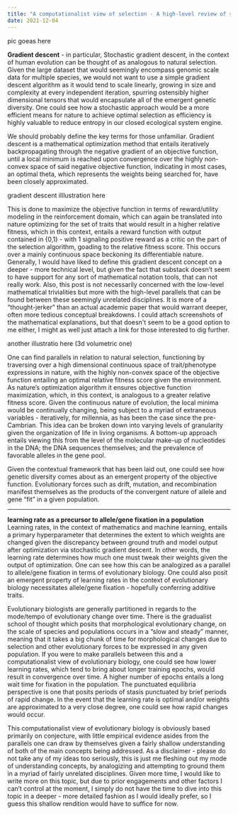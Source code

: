 ```yaml
---
title: "A computationalist view of selection - A high-level review of some parallels between natural selection and gradient descent"
date: 2021-12-04
---
```


pic goeas here

**Gradient descent** - in particular, Stochastic gradient descent, in the context of human evolution can be thought of as analogous to natural selection. Given the large dataset that would seemingly encompass genomic scale data for multiple species, we would not want to use a simple gradient descent algorithm as it would tend to scale linearly, growing in size and complexity at every independent iteration, spurring ostensibly higher dimensional tensors that would encapsulate all of the emergent genetic diversity. One could see how a stochastic approach would be a more efficient means for nature to achieve optimal selection as efficiency is highly valuable to reduce entropy in our closed ecological system engine.

We should probably define the key terms for those unfamiliar. Gradient descent is a mathematical optimization method that entails iteratively backpropagating through the negative gradient of an objective function, until a local minimum is reached upon convergence over the highly non-convex space of said negative objective function, indicating in most cases, an optimal theta, which represents the weights being searched for, have been closely approximated.

gradient descent illlustration here


This is done to maximize the objective function in terms of reward/utility modeling in the reinforcement domain, which can again be translated into nature optimizing for the set of traits that would result in a higher relative fitness, which in this context, entails a reward function with output contained in {0,1} - with 1 signaling positive reward as a critic on the part of the selection algorithm, goading to the relative fitness score. This occurs over a mainly continuous space beckoning its differentiable nature. Generally, I would have liked to define this gradient descent concept on a deeper - more technical level, but given the fact that substack doesn’t seem to have support for any sort of mathematical notation tools, that can not really work. Also, this post is not necessarily concerned with the low-level mathematical trivialities but more with the high-level parallels that can be found between these seemingly unrelated disciplines. It is more of a “thought-jerker” than an actual academic paper that would warrant deeper, often more tedious conceptual breakdowns. I could attach screenshots of the mathematical explanations, but that doesn't seem to be a good option to me either, I might as well just attach a link for those interested to dig further.

another illustratio here (3d volumetric one)

One can find parallels in relation to natural selection, functioning by traversing over a high dimensional continuous space of trait/phenotype expressions in nature, with the highly non-convex space of the objective function entailing an optimal relative fitness score given the environment. As nature’s optimization algorithm it ensures objective function maximization, which, in this context, is analogous to a greater relative fitness score. Given the continuous nature of evolution, the local minima would be continually changing, being subject to a myriad of extraneous variables - iteratively, for millennia, as has been the case since the pre-Cambrian. This idea can be broken down into varying levels of granularity given the organization of life in living organisms. A bottom-up approach entails viewing this from the level of the molecular make-up of nucleotides in the DNA; the DNA sequences themselves; and the prevalence of favorable alleles in the gene pool.

Given the contextual framework that has been laid out, one could see how genetic diversity comes about as an emergent property of the objective function. Evolutionary forces such as drift, mutation, and recombination manifest themselves as the products of the convergent nature of allele and gene “fit” in a given population.


---
**learning rate as a precursor to allele/gene fixation in a population**
Learning rates, in the context of mathematics and machine learning, entails a primary hyperparameter that determines the extent to which weights are changed given the discrepancy between ground truth and model output after optimization via stochastic gradient descent. In other words, the learning rate determines how much one must tweak their weights given the output of optimization. One can see how this can be analogized as a parallel to allele/gene fixation in terms of evolutionary biology. One could also posit an emergent property of learning rates in the context of evolutionary biology necessitates allele/gene fixation - hopefully conferring additive traits.

Evolutionary biologists are generally partitioned in regards to the mode/tempo of evolutionary change over time. There is the gradualist school of thought which posits that morphological evolutionary change, on the scale of species and populations occurs in a “slow and steady” manner, meaning that it takes a big chunk of time for morphological changes due to selection and other evolutionary forces to be expressed in any given population. If you were to make parallels between this and a computationalist view of evolutionary biology, one could see how lower learning rates, which tend to bring about longer training epochs, would result in convergence over time. A higher number of epochs entails a long wait time for fixation in the population. The punctuated equilibria perspective is one that posits periods of stasis punctuated by brief periods of rapid change. In the event that the learning rate is optimal and/or weights are approximated to a very close degree, one could see how rapid changes would occur.

This computationalist view of evolutionary biology is obviously based primarily on conjecture, with little empirical evidence asides from the parallels one can draw by themselves given a fairly shallow understanding of both of the main concepts being addressed. As a disclaimer - please do not take any of my ideas too seriously, this is just me fleshing out my mode of understanding concepts, by analogizing and attempting to ground them in a myriad of fairly unrelated disciplines. Given more time, I would like to write more on this topic, but due to prior engagements and other factors I can’t control at the moment, I simply do not have the time to dive into this topic in a deeper - more detailed fashion as I would ideally prefer, so I guess this shallow rendition would have to suffice for now.

